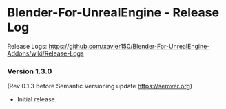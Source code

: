 # Blender-For-UnrealEngine - Release Log
Release Logs: https://github.com/xavier150/Blender-For-UnrealEngine-Addons/wiki/Release-Logs

### Version 1.3.0
(Rev 0.1.3 before Semantic Versioning update https://semver.org)

- Initial release.